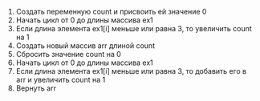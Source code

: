 1. Создать переменную count и присвоить ей значение 0
2. Начать цикл от 0 до длины массива ex1
3. Если длина элемента ex1[i] меньше или равна 3, то увеличить count на 1
4. Создать новый массив arr длиной count
5. Сбросить значение count на 0
6. Начать цикл от 0 до длины массива ex1
7. Если длина элемента ex1[i] меньше или равна 3, то добавить его в arr и увеличить count на 1
8. Вернуть arr